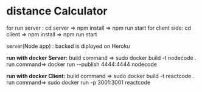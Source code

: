 # distance Calculator

for run server : cd server => npm install => npm run start
for client side: cd client => npm install => npm run start


server(Node app) : backed is diployed on Heroku

**run with docker Server:**
build command => sudo docker build -t nodecode . 
run command=> docker run --publish 4444:4444 nodecode

**run with docker Client:**
build command => sudo docker build -t reactcode .
run command=> sudo docker run -p 3001:3001 reactcode


